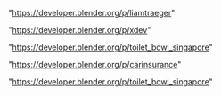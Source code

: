 "https://developer.blender.org/p/liamtraeger"

"https://developer.blender.org/p/xdev"

"https://developer.blender.org/p/toilet_bowl_singapore"

"https://developer.blender.org/p/carinsurance"

 
"https://developer.blender.org/p/toilet_bowl_singapore"


 

